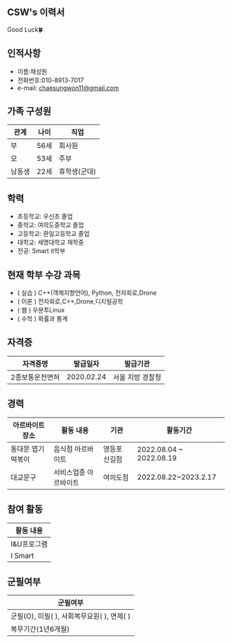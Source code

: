 
## CSW's 이력서

Good Luck🍀

   
## 인적사항  
   - 이름:채성원
   - 전화번호:010-8913-7017
   - e-mail: chaesungwon11@gmail.com

## 가족 구성원
| 관계       | 나이 |직업 |
| --------------- | -------- | -------- |
|부 | 56세  |  회사원    |
| 모 | 53세  |  주부    |
|남동생 | 22세  | 휴학생(군대)    |


## 학력
   
* 초등학교: 우신초 졸업
* 중학교: 여의도중학교 졸업
* 고등학교: 환일고등학교 졸업
* 대학교: 세명대학교 재학중
* 전공: Smart it학부

   

## 현재 학부 수강 과목

* ( 실습 ) C++(객체지향언어), Python, 전자회로,Drone
* ( 이론 ) 전자회로,C++,Drone,디지털공학
* ( 웹 ) 우분투Linux
* ( 수학 ) 확률과 통계
    
## 자격증
| 자격증명        | 발급일자 | 발급기관 |
| --------------- | -------- | -------- |
| 2종보통운전면허 | 2020.02.24  |  서울 지방 경찰청    |
    
## 경력
    
| 아르바이트 장소 | 활동 내용             | 기관           | 활동기간          |
| --------------- | --------------------- | -------------- | ----------------- |
| 동대문 엽기 떡볶이    | 음식점 아르바이트 | 영등포 신길점  | 2022.08.04 ~ 2022.08.19 |
| 대교문구  | 서비스업종 아르바이트 | 여의도점 | 2022.08.22~2023.2.17         |

## 참여 활동
| 활동 내용        |   
| --------------- | 
| I&U프로그램 |   
| I Smart |  

## 군필여부

| 군필여부        |   
| --------------- | 
|군필(O), 미필( ), 사회복무요원( ), 면제( ) |   
| 복무기간(1년6개월) |  





